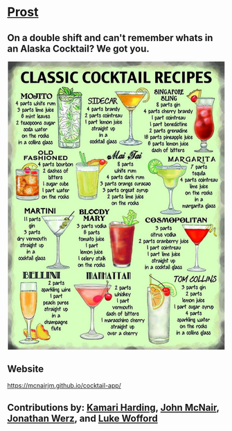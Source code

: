 # [Prost](https://mcnairjm.github.io/cocktail-app/)
## On a double shift and can't remember whats in an Alaska Cocktail? We got you.



![SCREENSHOT](https://github.com/mcnairjm/cocktail-app/blob/main/assets/images/classic-cocktails.jpg?raw=true)

## Website
 https://mcnairjm.github.io/cocktail-app/
 
## Contributions by: [Kamari Harding](https://github.com/kozykoz1), [John McNair](https://github.com/mcnairjm), [Jonathan Werz](https://github.com/jdwerz83), and [Luke Wofford](https://github.com/woffordlm)